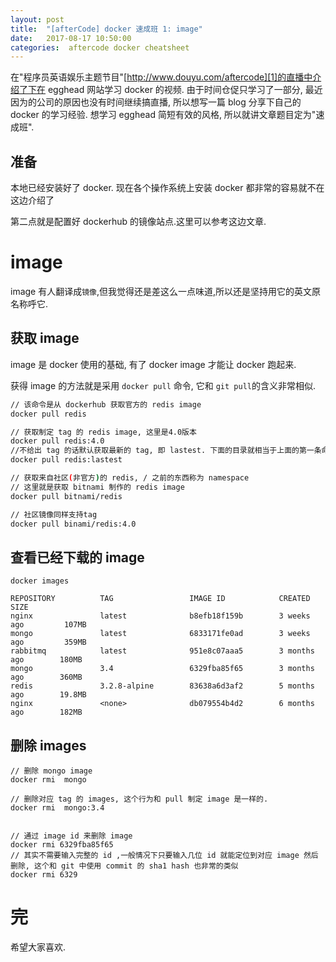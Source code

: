 ```yaml
---
layout: post
title:  "[afterCode] docker 速成班 1: image"
date:   2017-08-17 10:50:00
categories:  aftercode docker cheatsheet
---
```


在"程序员英语娱乐主题节目"[http://www.douyu.com/aftercode][1]的直播中介绍了下在 egghead 网站学习 docker 的视频. 由于时间仓促只学习了一部分, 最近因为的公司的原因也没有时间继续搞直播, 所以想写一篇 blog 分享下自己的 docker 的学习经验. 想学习 egghead 简短有效的风格, 所以就讲文章题目定为"速成班".

## 准备
本地已经安装好了 docker. 现在各个操作系统上安装 docker 都非常的容易就不在这边介绍了

第二点就是配置好 dockerhub 的镜像站点.这里可以参考这边文章.



# image

image 有人翻译成`镜像`,但我觉得还是差这么一点味道,所以还是坚持用它的英文原名称呼它.

## 获取 image
image 是 docker 使用的基础, 有了 docker image 才能让 docker 跑起来.

获得 image 的方法就是采用 `docker pull` 命令, 它和 `git pull`的含义非常相似.


```bash
// 该命令是从 dockerhub 获取官方的 redis image
docker pull redis

// 获取制定 tag 的 redis image, 这里是4.0版本
docker pull redis:4.0
//不给出 tag 的话默认获取最新的 tag, 即 lastest. 下面的目录就相当于上面的第一条命令
docker pull redis:lastest  

// 获取来自社区(非官方)的 redis, / 之前的东西称为 namespace 
// 这里就是获取 bitnami 制作的 redis image
docker pull bitnami/redis

// 社区镜像同样支持tag
docker pull binami/redis:4.0
```

## 查看已经下载的 image

```
docker images

REPOSITORY          TAG                 IMAGE ID            CREATED             SIZE
nginx               latest              b8efb18f159b        3 weeks ago         107MB
mongo               latest              6833171fe0ad        3 weeks ago         359MB
rabbitmq            latest              951e8c07aaa5        3 months ago        180MB
mongo               3.4                 6329fba85f65        3 months ago        360MB
redis               3.2.8-alpine        83638a6d3af2        5 months ago        19.8MB
nginx               <none>              db079554b4d2        6 months ago        182MB
```

## 删除 images

```
// 删除 mongo image
docker rmi  mongo

// 删除对应 tag 的 images, 这个行为和 pull 制定 image 是一样的.
docker rmi  mongo:3.4
 

// 通过 image id 来删除 image
docker rmi 6329fba85f65
// 其实不需要输入完整的 id ,一般情况下只要输入几位 id 就能定位到对应 image 然后删除, 这个和 git 中使用 commit 的 sha1 hash 也非常的类似
docker rmi 6329
```

# 完
希望大家喜欢.

[1]:	http://www.douyu.com/aftercode